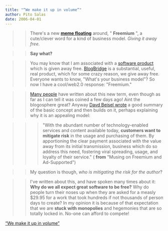 ```yaml
---
title: "“We make it up in volume”"
author: Pito Salas
date: 2006-04-01
---
```



>>

>> There's a new **[meme
floating](<http://avc.blogs.com/a_vc/2006/03/my_favorite_bus.html>)** around,
" **Freemium** ", a cute/clever word for a kind of business model. _Giving it
away free._

>>

>> **Say what?**

>>

>> You may know that I am associated with a [software
product](<http://www.blogbridge.com/>) which is given away free.
[BlogBridge](<http://www.blogbridge.com/>) is a substantial, useful, real
product, which for some crazy reason, we give away free. Everyone wants to
know, "What's your business model"? So now I have a cool/web2.0 response:
"Freemium."

>>

>> [Many people](<http://avc.blogs.com/a_vc/2006/03/my_favorite_bus.html>)
have written about this new term, even though as far as I can tell it was
coined a few days ago! Aint the blogosphere great? Anyway [Davd Beisel
wrote](<http://www.genuinevc.com/archives/2006/03/musing_on_freem.htm>) a good
summary of the basic concept and then builds on it, perhaps explaining why it
is an appealing model:

>>

>>> "With the abundant number of technology-enabled services and content
available today, **customers want to mitigate risk** in the usage and
purchasing of them. By apportioning the clear payment associated with the
value away from its initial transmission, business which do so address this
need, fostering viral spreading, usage, and loyalty of their service." (
**from** "Musing on Freemium and Ad-Supported")

>>

>> My question is though, _who is mitigating the risk for the author_?

>>

>> I've written about this, and have spoken many times about it: **Why do we
all expect great software to be free?** Why do people turn their noses up when
they are asked for a measly $29.95 for a work that took hundreds if not
thousands of person days to create? In my opinion it is because of that
expectation that we are **stuck with monopolies** and hegemonies that are so
totally locked in. No-one can afford to compete!


[“We make it up in volume”](None)
